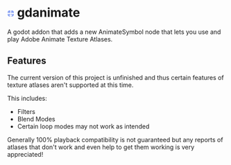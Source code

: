 # <img src="assets/icon.png" alt="AnimateSymbol Node Icon" title="AnimateSymbol Node Icon" width=16 height=16> gdanimate

A godot addon that adds a new AnimateSymbol node that lets you use and play
Adobe Animate Texture Atlases.

## Features

The current version of this project is unfinished and thus certain features of
texture atlases aren't supported at this time.

This includes:

* Filters
* Blend Modes
* Certain loop modes may not work as intended

Generally 100% playback compatibility is not guaranteed but any reports of atlases
that don't work and even help to get them working is very appreciated!